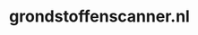 ---
layout: post
title:  "grondstoffenscanner.nl"
internal_url:  "/data/grondstoffenscanner.nl.html"
categories: dutchgov
---